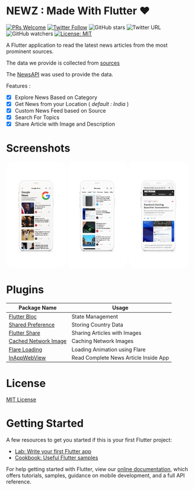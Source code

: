 # NEWZ : Made With Flutter ❤️

[![PRs Welcome](https://img.shields.io/badge/PRs-welcome-brightgreen.svg?style=flat)](http://makeapullrequest.com)
[![Twitter Follow](https://img.shields.io/twitter/follow/r0hnx?label=Follow&style=social)](https://twitter.com/r0hnx)
![GitHub stars](https://img.shields.io/github/stars/r0hnx/Newz?style=social)
![Twitter URL](https://img.shields.io/twitter/url?style=social&url=https%3A%2F%2Fr0hnx.github.io%2FGoCorona%2F)
![GitHub watchers](https://img.shields.io/github/watchers/r0hnx/Newz?style=social)
[![License: MIT](https://img.shields.io/badge/License-MIT-yellow.svg)](https://opensource.org/licenses/MIT)

A Flutter application to read the latest news articles from the most prominent sources. 

The data we provide is collected from [sources]( https://newsapi.org/sources )

The [NewsAPI](  https://newsapi.org/  ) was used to provide the data. 

Features :

- [x] Explore News Based on Category
- [x] Get News from your Location ( _default : India_ )
- [x] Custom News Feed based on Source
- [x] Search For Topics
- [x] Share Article with Image and Description

# Screenshots

<div>
	<img src="screenshots/1.jpg" style="border-radius: 15px;" width= 32%>
	<img src="screenshots/2.jpg" style="border-radius: 15px;" width= 32%>
	<img src="screenshots/3.jpg" style="border-radius: 15px;" width= 32%>
</div>

# Plugins

| Package Name                                                 | Usage                                 |
| ------------------------------------------------------------ | ------------------------------------- |
| [Flutter Bloc](https://pub.dev/packages/flutter_bloc)        | State Management                      |
| [Shared Preference](https://pub.dev/packages/shared_preferences) | Storing Country Data                  |
| [Flutter Share](https://pub.dev/packages/esys_flutter_share) | Sharing Articles with Images          |
| [Cached Network Image](https://pub.dev/packages/cached_network_image) | Caching Network Images                |
| [Flare Loading](https://pub.dev/packages/flare_loading)      | Loading Animation using Flare         |
| [InAppWebView](https://pub.dev/packages/flutter_inappwebview) | Read Complete News Article Inside App |

# License

[MIT License](https://github.com/r0hnx/Newz/blob/master/LICENSE)

# Getting Started

A few resources to get you started if this is your first Flutter project:

- [Lab: Write your first Flutter app](https://flutter.dev/docs/get-started/codelab)
- [Cookbook: Useful Flutter samples](https://flutter.dev/docs/cookbook)

For help getting started with Flutter, view our
[online documentation](https://flutter.dev/docs), which offers tutorials,
samples, guidance on mobile development, and a full API reference.
